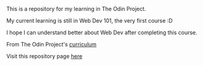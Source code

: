 This is a repository for my learning in The Odin Project.

My current learning is still in Web Dev 101, the very first course :D

I hope I can understand better about Web Dev after completing this course.

From The Odin Project's [curriculum](https://www.theodinproject.com/courses/web-development-101/lessons/rock-paper-scissors)

Visit this repository page [here](https://alrafikri.github.io/rock-paper-scissors-odin/)
